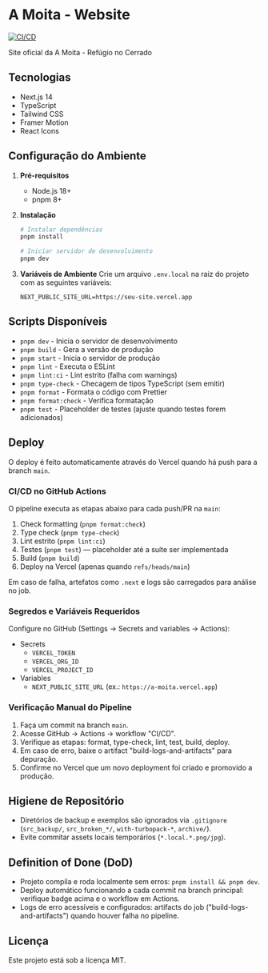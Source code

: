 # A Moita - Website

[![CI/CD](https://github.com/gomescarlosjunior/a-moita-v2/actions/workflows/ci-cd.yml/badge.svg?branch=main)](https://github.com/gomescarlosjunior/a-moita-v2/actions/workflows/ci-cd.yml)

Site oficial da A Moita - Refúgio no Cerrado

## Tecnologias

- Next.js 14
- TypeScript
- Tailwind CSS
- Framer Motion
- React Icons

## Configuração do Ambiente

1. **Pré-requisitos**
   - Node.js 18+
   - pnpm 8+

2. **Instalação**
   ```bash
   # Instalar dependências
   pnpm install
   
   # Iniciar servidor de desenvolvimento
   pnpm dev
   ```

3. **Variáveis de Ambiente**
   Crie um arquivo `.env.local` na raiz do projeto com as seguintes variáveis:
   ```
   NEXT_PUBLIC_SITE_URL=https://seu-site.vercel.app
   ```

## Scripts Disponíveis

- `pnpm dev` - Inicia o servidor de desenvolvimento
- `pnpm build` - Gera a versão de produção
- `pnpm start` - Inicia o servidor de produção
- `pnpm lint` - Executa o ESLint
- `pnpm lint:ci` - Lint estrito (falha com warnings)
- `pnpm type-check` - Checagem de tipos TypeScript (sem emitir)
- `pnpm format` - Formata o código com Prettier
- `pnpm format:check` - Verifica formatação
- `pnpm test` - Placeholder de testes (ajuste quando testes forem adicionados)

## Deploy

O deploy é feito automaticamente através do Vercel quando há push para a branch `main`.

### CI/CD no GitHub Actions

O pipeline executa as etapas abaixo para cada push/PR na `main`:

1. Check formatting (`pnpm format:check`)
2. Type check (`pnpm type-check`)
3. Lint estrito (`pnpm lint:ci`)
4. Testes (`pnpm test`) — placeholder até a suíte ser implementada
5. Build (`pnpm build`)
6. Deploy na Vercel (apenas quando `refs/heads/main`)

Em caso de falha, artefatos como `.next` e logs são carregados para análise no job.

### Segredos e Variáveis Requeridos

Configure no GitHub (Settings → Secrets and variables → Actions):

- Secrets
  - `VERCEL_TOKEN`
  - `VERCEL_ORG_ID`
  - `VERCEL_PROJECT_ID`
- Variables
  - `NEXT_PUBLIC_SITE_URL` (ex.: `https://a-moita.vercel.app`)

### Verificação Manual do Pipeline

1. Faça um commit na branch `main`.
2. Acesse GitHub → Actions → workflow "CI/CD".
3. Verifique as etapas: format, type-check, lint, test, build, deploy.
4. Em caso de erro, baixe o artifact "build-logs-and-artifacts" para depuração.
5. Confirme no Vercel que um novo deployment foi criado e promovido a produção.

## Higiene de Repositório

- Diretórios de backup e exemplos são ignorados via `.gitignore` (`src_backup/`, `src_broken_*/`, `with-turbopack-*`, `archive/`).
- Evite commitar assets locais temporários (`*.local.*.png/jpg`).

## Definition of Done (DoD)

- Projeto compila e roda localmente sem erros: `pnpm install && pnpm dev`.
- Deploy automático funcionando a cada commit na branch principal: verifique badge acima e o workflow em Actions.
- Logs de erro acessíveis e configurados: artifacts do job ("build-logs-and-artifacts") quando houver falha no pipeline.

## Licença

Este projeto está sob a licença MIT.
